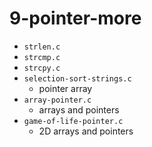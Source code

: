# 9-pointer-more

- `strlen.c`
- `strcmp.c`
- `strcpy.c`
- `selection-sort-strings.c`
    - pointer array
- `array-pointer.c`
  - arrays and pointers
- `game-of-life-pointer.c`
  - 2D arrays and pointers